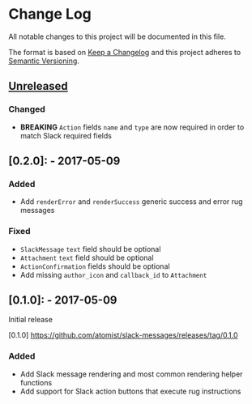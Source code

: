 # Change Log

All notable changes to this project will be documented in this file.

The format is based on [Keep a Changelog](http://keepachangelog.com/)
and this project adheres to [Semantic Versioning](http://semver.org/).

## [Unreleased]

[Unreleased]: https://github.com/atomist/slack-messages/compare/0.3.0...0.2.0

### Changed
-   **BREAKING** `Action` fields `name` and `type` are now required in order 
    to match Slack required fields

## [0.2.0]: - 2017-05-09

### Added
-   Add `renderError` and `renderSuccess` generic success and error rug messages

### Fixed
-   `SlackMessage` `text` field should be optional
-   `Attachment` `text` field should be optional
-   `ActionConfirmation` fields should be optional
-   Add missing `author_icon` and `callback_id` to `Attachment`

## [0.1.0]: - 2017-05-09

Initial release

[0.1.0] https://github.com/atomist/slack-messages/releases/tag/0.1.0

### Added

-   Add Slack message rendering and most common rendering helper functions
-   Add support for Slack action buttons that execute rug instructions 

